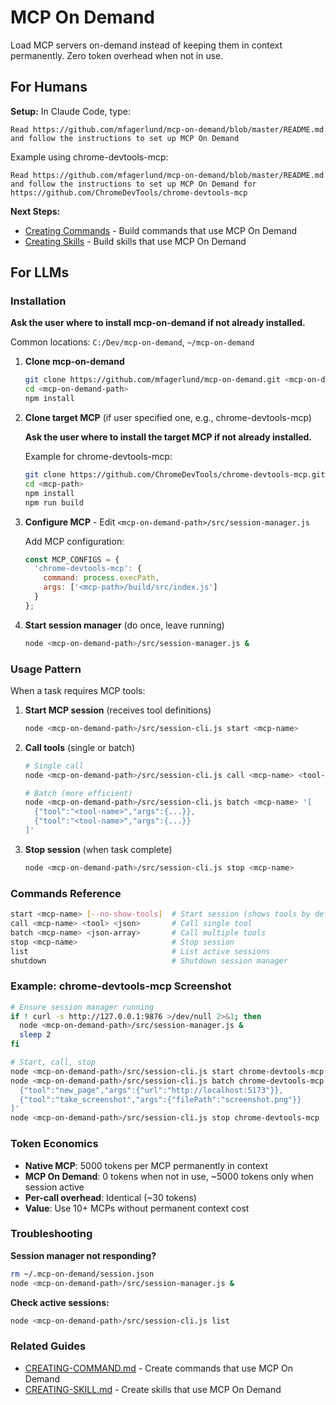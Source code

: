 # MCP On Demand

Load MCP servers on-demand instead of keeping them in context permanently. Zero token overhead when not in use.

## For Humans

**Setup:** In Claude Code, type:

```
Read https://github.com/mfagerlund/mcp-on-demand/blob/master/README.md and follow the instructions to set up MCP On Demand
```

Example using chrome-devtools-mcp:
```
Read https://github.com/mfagerlund/mcp-on-demand/blob/master/README.md and follow the instructions to set up MCP On Demand for https://github.com/ChromeDevTools/chrome-devtools-mcp
```

**Next Steps:**
- [Creating Commands](CREATING-COMMAND.md) - Build commands that use MCP On Demand
- [Creating Skills](CREATING-SKILL.md) - Build skills that use MCP On Demand

## For LLMs

### Installation

**Ask the user where to install mcp-on-demand if not already installed.**

Common locations: `C:/Dev/mcp-on-demand`, `~/mcp-on-demand`

1. **Clone mcp-on-demand**
   ```bash
   git clone https://github.com/mfagerlund/mcp-on-demand.git <mcp-on-demand-path>
   cd <mcp-on-demand-path>
   npm install
   ```

2. **Clone target MCP** (if user specified one, e.g., chrome-devtools-mcp)
   
   **Ask the user where to install the target MCP if not already installed.**
   
   Example for chrome-devtools-mcp:
   ```bash
   git clone https://github.com/ChromeDevTools/chrome-devtools-mcp.git <mcp-path>
   cd <mcp-path>
   npm install
   npm run build
   ```

3. **Configure MCP** - Edit `<mcp-on-demand-path>/src/session-manager.js`
   
   Add MCP configuration:
   ```javascript
   const MCP_CONFIGS = {
     'chrome-devtools-mcp': {
       command: process.execPath,
       args: ['<mcp-path>/build/src/index.js']
     }
   };
   ```

4. **Start session manager** (do once, leave running)
   ```bash
   node <mcp-on-demand-path>/src/session-manager.js &
   ```

### Usage Pattern

When a task requires MCP tools:

1. **Start MCP session** (receives tool definitions)
   ```bash
   node <mcp-on-demand-path>/src/session-cli.js start <mcp-name>
   ```

2. **Call tools** (single or batch)
   ```bash
   # Single call
   node <mcp-on-demand-path>/src/session-cli.js call <mcp-name> <tool-name> '<json-args>'
   
   # Batch (more efficient)
   node <mcp-on-demand-path>/src/session-cli.js batch <mcp-name> '[
     {"tool":"<tool-name>","args":{...}},
     {"tool":"<tool-name>","args":{...}}
   ]'
   ```

3. **Stop session** (when task complete)
   ```bash
   node <mcp-on-demand-path>/src/session-cli.js stop <mcp-name>
   ```

### Commands Reference

```bash
start <mcp-name> [--no-show-tools]  # Start session (shows tools by default)
call <mcp-name> <tool> <json>       # Call single tool
batch <mcp-name> <json-array>       # Call multiple tools
stop <mcp-name>                     # Stop session
list                                # List active sessions
shutdown                            # Shutdown session manager
```

### Example: chrome-devtools-mcp Screenshot

```bash
# Ensure session manager running
if ! curl -s http://127.0.0.1:9876 >/dev/null 2>&1; then
  node <mcp-on-demand-path>/src/session-manager.js &
  sleep 2
fi

# Start, call, stop
node <mcp-on-demand-path>/src/session-cli.js start chrome-devtools-mcp
node <mcp-on-demand-path>/src/session-cli.js batch chrome-devtools-mcp '[
  {"tool":"new_page","args":{"url":"http://localhost:5173"}},
  {"tool":"take_screenshot","args":{"filePath":"screenshot.png"}}
]'
node <mcp-on-demand-path>/src/session-cli.js stop chrome-devtools-mcp
```

### Token Economics

- **Native MCP**: 5000 tokens per MCP permanently in context
- **MCP On Demand**: 0 tokens when not in use, ~5000 tokens only when session active
- **Per-call overhead**: Identical (~30 tokens)
- **Value**: Use 10+ MCPs without permanent context cost

### Troubleshooting

**Session manager not responding?**
```bash
rm ~/.mcp-on-demand/session.json
node <mcp-on-demand-path>/src/session-manager.js &
```

**Check active sessions:**
```bash
node <mcp-on-demand-path>/src/session-cli.js list
```

### Related Guides

- [CREATING-COMMAND.md](CREATING-COMMAND.md) - Create commands that use MCP On Demand
- [CREATING-SKILL.md](CREATING-SKILL.md) - Create skills that use MCP On Demand

